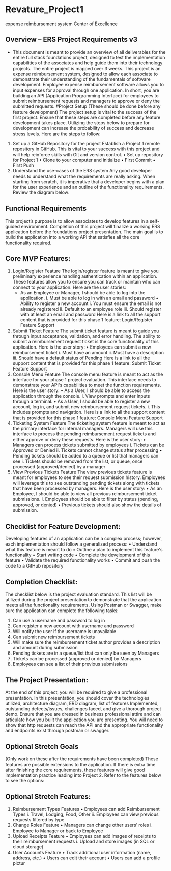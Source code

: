 # Revature_Project1
expense reimbursement system
Center of Excellence
## Overview – ERS Project Requirements v3
-   This document is meant to provide an overview of all deliverables for the entire full 
    stack foundations project, designed to test the implementation capabilities of the 
    associates and help guide them into their technology projects. The entire project is 
    mapped over 3 weeks.
This project is an expense reimbursement system, designed to allow each associate 
to demonstrate their understanding of the fundamentals of software 
development. Employee expense reimbursement software allows you to input 
expenses for approval through one application. In short, you are building an API 
(Application Programming Interface) for employees to submit reimbursement 
requests and managers to approve or deny the submitted requests.
#Project Setup
(These should be done before any feature development)
The project setup is vital to the success of the first project. Ensure that these steps 
are completed before any feature development takes place. Utilizing the steps 
below to prepare for development can increase the probability of success and 
decrease stress levels. Here are the steps to follow:
1. Set up a GitHub Repository for the project
Establish a Project 1 remote repository in GitHub. This is vital to your success with this 
project and will help reinforce skills with Git and version control.
• Set up repository for Project 1
• Clone to your computer and initialize
• First Commit
• First Push
2. Understand the use-cases of the ERS system
Any good developer needs to understand what the requirements are really asking. 
When starting from scratch, it is imperative that a developer begins with a plan for the 
user experience and an outline of the functionality requirements. Review the diagram 
below:
## Functional Requirements
This project’s purpose is to allow associates to develop features in a self-guided 
environment. Completion of this project will finalize a working ERS application 
before the foundations project presentation. The main goal is to build the 
application into a working API that satisfies all the core functionality required.
## Core MVP Features:
1. Login/Register Feature
The login/register feature is meant to give you preliminary experience handling 
authentication within an application. These features allow you to ensure you can track 
or maintain who can connect to your application. Here are the user stories:
    - As an Employee or Manager, I should be able to log into the application.
i. Must be able to log in with an email and password
• Ability to register a new account 
i. You must ensure the email is not already registered 
ii. Default to an employee role 
iii. Should register with at least an email and password
Here is a link to all the support content that is provided for this phase 1 feature:
Login/Register Feature Support
2. Submit Ticket Feature
The submit ticket feature is meant to guide you through input acceptance, validation, 
and error handling. The ability to submit a reimbursement request ticket is the core 
functionality of this application. Here is the user story:
• Employees can submit a new reimbursement ticket 
i. Must have an amount 
ii. Must have a description 
iii. Should have a default status of Pending
Here is a link to all the support content that is provided for this phase 1 feature:
Submit Ticket Feature Support
3. Console Menu Feature
The console menu feature is meant to act as the interface for your phase 1 project 
evaluation. This interface needs to demonstrate your API's capabilities to meet the 
function requirements. Here is the user story:
• As a User, I should be able to access the application through the console.
i. View prompts and enter inputs through a terminal.
• As a User, I should be able to register a new account, log in, and submit new 
reimbursement request tickets.
i. This includes prompts and navigation.
Here is a link to all the support content that is provided for this phase 1 feature:
Console Menu Feature Support
4. Ticketing System Feature
The ticketing system feature is meant to act as the primary interface for internal 
managers. Managers will use this interface to process the pending reimbursement 
request tickets and either approve or deny these requests. Here is the user story:
• Managers can process tickets submitted by employees 
i. Tickets can be Approved or Denied 
ii. Tickets cannot change status after processing 
• Pending tickets should be added to a queue or list that managers can see 
i. Tickets should be removed from the list, or queue, once processed 
(approved/denied) by a manager
5. View Previous Tickets Feature
The view previous tickets feature is meant for employees to see their request 
submission history. Employees will leverage this to see outstanding pending tickets 
along with tickets that have been processed by managers. Here is the user story:
• As an Employee, I should be able to view all previous reimbursement ticket 
submissions. 
i. Employees should be able to filter by status (pending, approved, or denied)
• Previous tickets should also show the details of submission.
## Checklist for Feature Development:
Developing features of an application can be a complex process; however, each 
implementation should follow a generalized process:
• Understand what this feature is meant to do
• Outline a plan to implement this feature's functionality
• Start writing code
• Complete the development of this feature
• Validate the required functionality works
• Commit and push the code to a GitHub repository
## Completion Checklist:
The checklist below is the project evaluation standard.
This list will be utilized during the project presentation to demonstrate that the 
application meets all the functionality requirements.
Using Postman or Swagger, make sure the application can complete the following 
tasks:
1. Can use a username and password to log in
2. Can register a new account with username and password
3. Will notify the user if the username is unavailable
4. Can submit new reimbursement tickets
5. Will make sure the reimbursement ticket author provides a description and 
amount during submission
6. Pending tickets are in a queue/list that can only be seen by Managers
7. Tickets can be processed (approved or denied) by Managers
8. Employees can see a list of their previous submissions
## The Project Presentation:
At the end of this project, you will be required to give a professional presentation. 
In this presentation, you should cover the technologies utilized, architecture 
diagram, ERD diagram, list of features Implemented, outstanding defects/issues, 
challenges faced, and give a thorough project demo. Ensure that you are dressed 
in business professional attire and can articulate how you built the application you 
are presenting. You will need to show that http requests can reach the API and the 
appropriate functionality and endpoints exist through postman or swagger.
## Optional Stretch Goals 
(Only work on these after the requirements have been completed)
These features are possible extensions to the application. If there is extra time 
after finishing the core requirements, these features will give good implementation 
practice leading into Project 2. Refer to the features below to see the options:
## Optional Stretch Features:
1. Reimbursement Types Features
• Employees can add Reimbursement Types 
i. Travel, Lodging, Food, Other 
ii. Employees can view previous requests filtered by type
2. Change Roles Feature
• Managers can change other users’ roles
i. Employee to Manager or back to Employee
3. Upload Receipts Feature
• Employees can add images of receipts to their reimbursement 
requests
i. Upload and store images (in SQL or cloud storage)
4. User Accounts Feature
• Track additional user information (name, address, etc.) 
• Users can edit their account 
• Users can add a profile pictur
